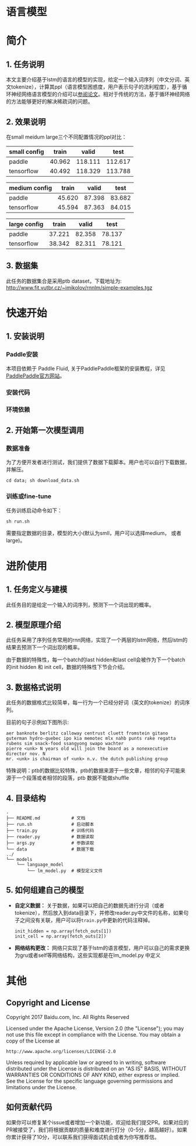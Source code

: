 # 语言模型

# 简介

## 1. 任务说明
本文主要介绍基于lstm的语言的模型的实现，给定一个输入词序列（中文分词、英文tokenize），计算其ppl（语言模型困惑度，用户表示句子的流利程度），基于循环神经网络语言模型的介绍可以[参阅论文](https://arxiv.org/abs/1409.2329)。相对于传统的方法，基于循环神经网络的方法能够更好的解决稀疏词的问题。

## 2. 效果说明
在small meidum large三个不同配置情况的ppl对比：

|  small config  |    train    |   valid    |    test      |
| :------------- | :---------: | :--------: | :----------: |
|     paddle     |    40.962   |  118.111   |   112.617    |
|   tensorflow   |    40.492   |  118.329   |   113.788    |

|  medium config |    train    |   valid    |    test      |
| :------------- | :---------: | :--------: | :----------: |
|     paddle     |    45.620   |  87.398    |    83.682    |
|   tensorflow   |    45.594   |  87.363    |    84.015    |

|  large config  |    train    |   valid    |    test      |
| :------------- | :---------: | :--------: | :----------: |
|     paddle     |    37.221   |  82.358    |    78.137    |
|   tensorflow   |    38.342   |  82.311    |    78.121    |

## 3. 数据集

此任务的数据集合是采用ptb dataset，下载地址为: http://www.fit.vutbr.cz/~imikolov/rnnlm/simple-examples.tgz


# 快速开始

## 1. 安装说明

### Paddle安装
本项目依赖于 Paddle Fluid, 关于PaddlePaddle框架的安装教程，详见[PaddlePaddle官方网站](http://paddlepaddle.org/documentation/docs/zh/1.3/beginners_guide/install/index_cn.html)。
### 安装代码
### 环境依赖

## 2. 开始第一次模型调用

### 数据准备
为了方便开发者进行测试，我们提供了数据下载脚本。用户也可以自行下载数据，并解压。

```
cd data; sh download_data.sh
```

### 训练或fine-tune
任务训练启动命令如下：
```
sh run.sh
```
需要指定数据的目录，模型的大小(默认为smll，用户可以选择medium， 或者large)。

# 进阶使用
## 1. 任务定义与建模
此任务目的是给定一个输入的词序列，预测下一个词出现的概率。

## 2. 模型原理介绍
此任务采用了序列任务常用的rnn网络，实现了一个两层的lstm网络，然后lstm的结果去预测下一个词出现的概率。

由于数据的特殊性，每一个batch的last hidden和last cell会被作为下一个batch 的init hidden 和 init cell，数据的特殊性下节会介绍。


## 3. 数据格式说明
此任务的数据格式比较简单，每一行为一个已经分好词（英文的tokenize）的词序列。

目前的句子示例如下图所示:
```
aer banknote berlitz calloway centrust cluett fromstein gitano guterman hydro-quebec ipo kia memotec mlx nahb punts rake regatta rubens sim snack-food ssangyong swapo wachter
pierre <unk> N years old will join the board as a nonexecutive director nov. N
mr. <unk> is chairman of <unk> n.v. the dutch publishing group
```

特殊说明：ptb的数据比较特殊，ptb的数据来源于一些文章，相邻的句子可能来源于一个段落或者相邻的段落，ptb 数据不能做shuffle



## 4. 目录结构

```text
.
├── README.md            # 文档
├── run.sh               # 启动脚本
├── train.py             # 训练代码
├── reader.py            # 数据读取
├── args.py              # 参数读取
└── data                 # 数据下载
../
└── models
    └── language_model
        └── lm_model.py  # 模型定义文件
```

## 5. 如何组建自己的模型
+ **自定义数据：** 关于数据，如果可以把自己的数据先进行分词（或者tokenize），然后放入到data目录下，并修改reader.py中文件的名称，如果句子之间没有关联，用户可以将`train.py`中更新的代码注释掉。
    ```
    init_hidden = np.array(fetch_outs[1])
    init_cell = np.array(fetch_outs[2])
    ```

+ **网络结构更改：** 网络只实现了基于lstm的语言模型，用户可以自己的需求更换为gru或者self等网络结构，这些实现都是在lm_model.py 中定义


# 其他

## Copyright and License
Copyright 2017 Baidu.com, Inc. All Rights Reserved

Licensed under the Apache License, Version 2.0 (the "License");
you may not use this file except in compliance with the License.
You may obtain a copy of the License at

    http://www.apache.org/licenses/LICENSE-2.0

Unless required by applicable law or agreed to in writing, software
distributed under the License is distributed on an "AS IS" BASIS,
WITHOUT WARRANTIES OR CONDITIONS OF ANY KIND, either express or implied.
See the License for the specific language governing permissions and
limitations under the License.

## 如何贡献代码

如果你可以修复某个issue或者增加一个新功能，欢迎给我们提交PR。如果对应的PR被接受了，我们将根据贡献的质量和难度进行打分（0-5分，越高越好）。如果你累计获得了10分，可以联系我们获得面试机会或者为你写推荐信。
